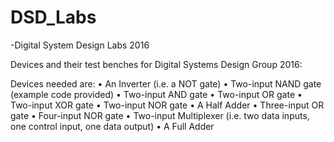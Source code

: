 # DSD_Labs
-Digital System Design Labs 2016

Devices and their test benches for Digital Systems Design Group 2016:

Devices needed are:
• An Inverter (i.e. a NOT gate)
• Two-input NAND gate (example code provided)
• Two-input AND gate
• Two-input OR gate
• Two-input XOR gate
• Two-input NOR gate
• A Half Adder
• Three-input OR gate
• Four-input NOR gate
• Two-input Multiplexer (i.e. two data inputs, one control input, one data output)
• A Full Adder
